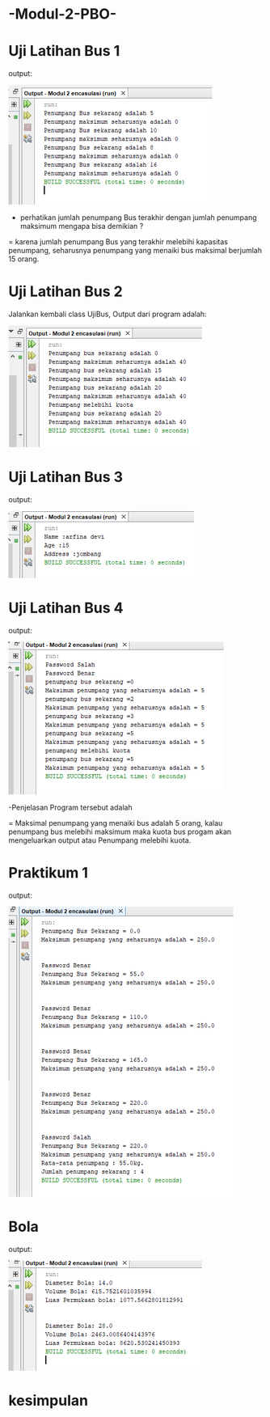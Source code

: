 # -Modul-2-PBO-

# Uji Latihan Bus 1
 output:
 
![Alt text](https://github.com/arfinadevi28/-Modul-2-PBO-/blob/master/ujibus%20lat1.PNG)

 - perhatikan jumlah penumpang Bus terakhir dengan jumlah penumpang maksimum mengapa bisa demikian ?
 
 = karena jumlah penumpang Bus yang terakhir melebihi kapasitas penumpang, seharusnya penumpang yang menaiki bus maksimal berjumlah 15 orang.

# Uji Latihan Bus 2
 Jalankan kembali class UjiBus, Output dari program adalah:

![Alt text](https://github.com/arfinadevi28/-Modul-2-PBO-/blob/master/ujibus%20lat%202.PNG)

# Uji Latihan Bus 3
output:

![Alt text](https://github.com/arfinadevi28/-Modul-2-PBO-/blob/master/ujibus%20lat%203.PNG)

# Uji Latihan Bus 4
output:

![Alt text](https://github.com/arfinadevi28/-Modul-2-PBO-/blob/master/uji%20bus%20lat%204.PNG)

 -Penjelasan Program tersebut adalah
 
 = Maksimal penumpang yang menaiki bus adalah 5 orang, kalau penumpang bus melebihi maksimum maka kuota bus progam akan mengeluarkan output atau Penumpang melebihi kuota.
 
# Praktikum 1
output:

![Alt text](https://github.com/arfinadevi28/-Modul-2-PBO-/blob/master/praktikum%201.PNG)

# Bola
output:

![Alt text](https://github.com/arfinadevi28/-Modul-2-PBO-/blob/master/ujiBola.PNG)

# kesimpulan
